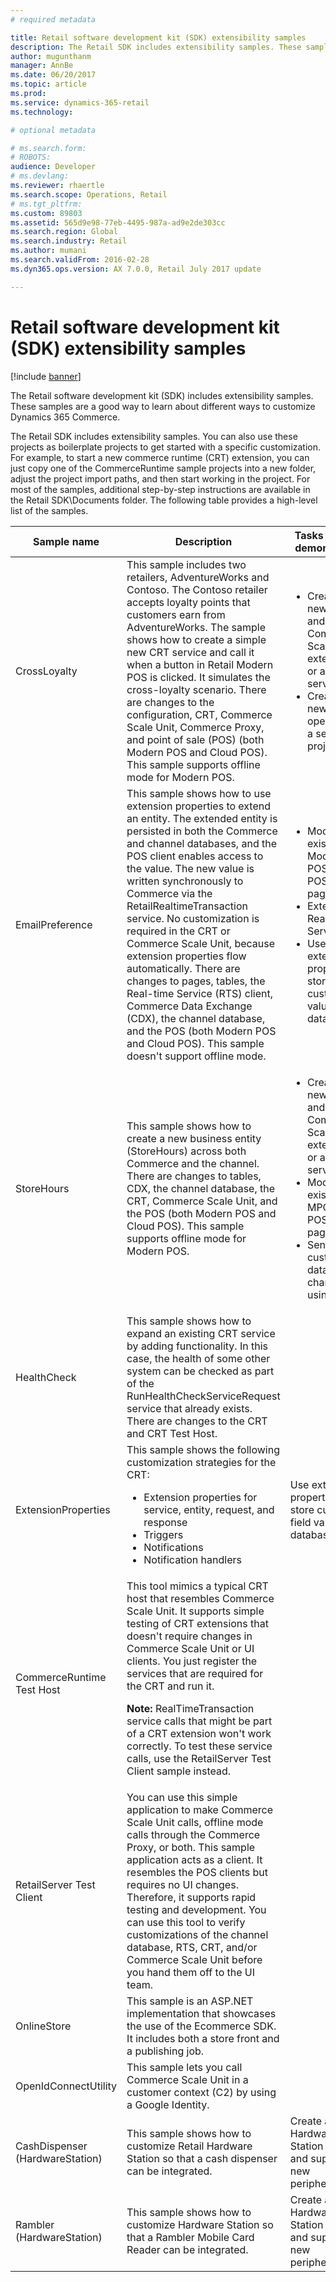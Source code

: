 ```yaml
---
# required metadata

title: Retail software development kit (SDK) extensibility samples
description: The Retail SDK includes extensibility samples. These samples are a good way to learn about different ways to customize Commerce.  
author: mugunthanm
manager: AnnBe
ms.date: 06/20/2017
ms.topic: article
ms.prod: 
ms.service: dynamics-365-retail
ms.technology: 

# optional metadata

# ms.search.form: 
# ROBOTS: 
audience: Developer
# ms.devlang: 
ms.reviewer: rhaertle
ms.search.scope: Operations, Retail
# ms.tgt_pltfrm: 
ms.custom: 89803
ms.assetid: 565d9e98-77eb-4495-987a-ad9e2de303cc
ms.search.region: Global
ms.search.industry: Retail
ms.author: mumani
ms.search.validFrom: 2016-02-28
ms.dyn365.ops.version: AX 7.0.0, Retail July 2017 update

---
```


# Retail software development kit (SDK) extensibility samples

[!include [banner](../../includes/banner.md)]

The Retail software development kit (SDK) includes extensibility samples. These samples are a good way to learn about different ways to customize Dynamics 365 Commerce.

The Retail SDK includes extensibility samples. You can also use these projects as boilerplate projects to get started with a specific customization. For example, to start a new commerce runtime (CRT) extension, you can just copy one of the CommerceRuntime sample projects into a new folder, adjust the project import paths, and then start working in the project. For most of the samples, additional step-by-step instructions are available in the Retail SDK\\Documents folder. The following table provides a high-level list of the samples.

<table>
<thead>
<tr>
<th>Sample name</th>
<th>Description</th>
<th>Tasks that are demonstrated</th>
</tr>
</thead>
<tbody>
<tr>
<td>CrossLoyalty</td>
<td>This sample includes two retailers, AdventureWorks and Contoso. The Contoso retailer accepts loyalty points that customers earn from AdventureWorks. The sample shows how to create a simple new CRT service and call it when a button in Retail Modern POS is clicked. It simulates the cross-loyalty scenario. There are changes to the configuration, CRT, Commerce Scale Unit, Commerce Proxy, and point of sale (POS) (both Modern POS and Cloud POS). This sample supports offline mode for Modern POS.</td>
<td>
<ul>
<li>Create a new CRT and Commerce Scale Unit extension, or a new service.</li>
<li>Create a new operation as a separate project.</li>
</ul>
</td>
</tr>
<tr>
<td>EmailPreference</td>
<td>This sample shows how to use extension properties to extend an entity. The extended entity is persisted in both the Commerce and channel databases, and the POS client enables access to the value. The new value is written synchronously to Commerce via the RetailRealtimeTransaction service. No customization is required in the CRT or Commerce Scale Unit, because extension properties flow automatically. There are changes to pages, tables, the Real-time Service (RTS) client, Commerce Data Exchange (CDX), the channel database, and the POS (both Modern POS and Cloud POS). This sample doesn't support offline mode.</td>
<td>
<ul>
<li>Modify an existing Modern POS/Cloud POS view or page.</li>
<li>Extend the Real-time Service.</li>
<li>Use extension properties to store custom field values in the database.</li>
</ul>
</td>
</tr>
<tr>
<td>StoreHours</td>
<td>This sample shows how to create a new business entity (StoreHours) across both Commerce and the channel. There are changes to tables, CDX, the channel database, the CRT, Commerce Scale Unit, and the POS (both Modern POS and Cloud POS). This sample supports offline mode for Modern POS.</td>
<td>
<ul>
<li>Create a new CRT and Commerce Scale Unit extension, or a new service.</li>
<li>Modify an existing MPOS/Cloud POS view or page.</li>
<li>Send the custom table data to the channel by using CDX.</li>
</ul>
</td>
</tr>
<tr>
<td>HealthCheck</td>
<td>This sample shows how to expand an existing CRT service by adding functionality. In this case, the health of some other system can be checked as part of the RunHealthCheckServiceRequest service that already exists. There are changes to the CRT and CRT Test Host.</td>
<td></td>
</tr>
<tr>
<td>ExtensionProperties</td>
<td>This sample shows the following customization strategies for the CRT:
<ul>
<li>Extension properties for service, entity, request, and response</li>
<li>Triggers</li>
<li>Notifications</li>
<li>Notification handlers</li>
</ul>
</td>
<td>Use extension properties to store custom field values in a database.</td>
</tr>
<tr>
<td>CommerceRuntime Test Host</td>
<td>This tool mimics a typical CRT host that resembles Commerce Scale Unit. It supports simple testing of CRT extensions that doesn't require changes in Commerce Scale Unit or UI clients. You just register the services that are required for the CRT and run it.
<p><strong>Note:</strong> RealTimeTransaction service calls that might be part of a CRT extension won't work correctly. To test these service calls, use the RetailServer Test Client sample instead.</p>
</td>
<td></td>
</tr>
<tr>
<td>RetailServer Test Client</td>
<td>You can use this simple application to make Commerce Scale Unit calls, offline mode calls through the Commerce Proxy, or both. This sample application acts as a client. It resembles the POS clients but requires no UI changes. Therefore, it supports rapid testing and development. You can use this tool to verify customizations of the channel database, RTS, CRT, and/or Commerce Scale Unit before you hand them off to the UI team.</td>
<td></td>
</tr>
<tr>
<td>OnlineStore</td>
<td>This sample is an ASP.NET implementation that showcases the use of the Ecommerce SDK. It includes both a store front and a publishing job.</td>
<td></td>
</tr>
<tr>
<td>OpenIdConnectUtility</td>
<td>This sample lets you call Commerce Scale Unit in a customer context (C2) by using a Google Identity.</td>
<td></td>
</tr>
<tr>
<td>CashDispenser (HardwareStation)</td>
<td>This sample shows how to customize Retail Hardware Station so that a cash dispenser can be integrated.</td>
<td>Create a new Hardware Station project and support for new peripherals.</td>
</tr>
<tr>
<td>Rambler (HardwareStation)</td>
<td>This sample shows how to customize Hardware Station so that a Rambler Mobile Card Reader can be integrated.</td>
<td>Create a new Hardware Station project and support for new peripherals.</td>
</tr>
</tbody>
</table>
